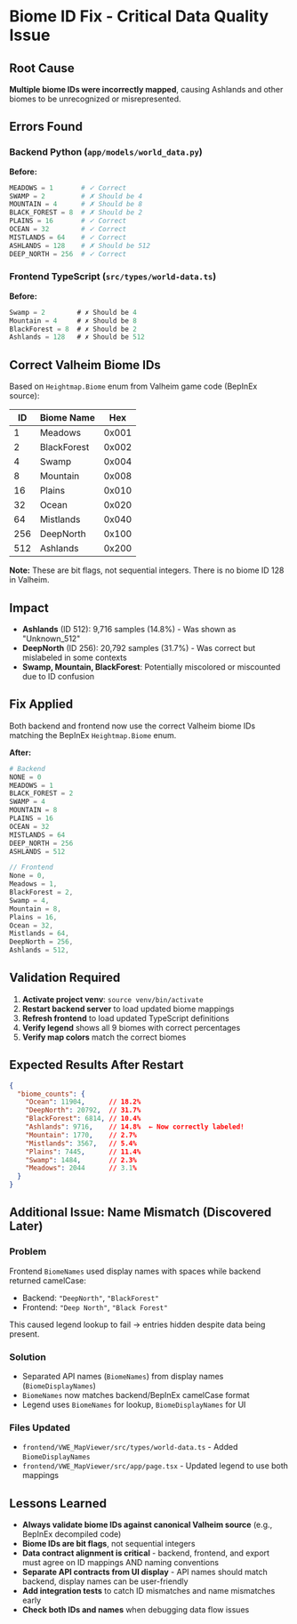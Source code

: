 # Biome ID Fix - Critical Data Quality Issue

## Root Cause
**Multiple biome IDs were incorrectly mapped**, causing Ashlands and other biomes to be unrecognized or misrepresented.

## Errors Found

### Backend Python (`app/models/world_data.py`)
**Before:**
```python
MEADOWS = 1       # ✓ Correct
SWAMP = 2         # ✗ Should be 4
MOUNTAIN = 4      # ✗ Should be 8
BLACK_FOREST = 8  # ✗ Should be 2
PLAINS = 16       # ✓ Correct
OCEAN = 32        # ✓ Correct
MISTLANDS = 64    # ✓ Correct
ASHLANDS = 128    # ✗ Should be 512
DEEP_NORTH = 256  # ✓ Correct
```

### Frontend TypeScript (`src/types/world-data.ts`)
**Before:**
```typescript
Swamp = 2        # ✗ Should be 4
Mountain = 4     # ✗ Should be 8
BlackForest = 8  # ✗ Should be 2
Ashlands = 128   # ✗ Should be 512
```

## Correct Valheim Biome IDs
Based on `Heightmap.Biome` enum from Valheim game code (BepInEx source):

| ID  | Biome Name   | Hex   |
|-----|--------------|-------|
| 1   | Meadows      | 0x001 |
| 2   | BlackForest  | 0x002 |
| 4   | Swamp        | 0x004 |
| 8   | Mountain     | 0x008 |
| 16  | Plains       | 0x010 |
| 32  | Ocean        | 0x020 |
| 64  | Mistlands    | 0x040 |
| 256 | DeepNorth    | 0x100 |
| 512 | Ashlands     | 0x200 |

**Note:** These are bit flags, not sequential integers. There is no biome ID 128 in Valheim.

## Impact
- **Ashlands** (ID 512): 9,716 samples (14.8%) - Was shown as "Unknown_512"
- **DeepNorth** (ID 256): 20,792 samples (31.7%) - Was correct but mislabeled in some contexts
- **Swamp, Mountain, BlackForest**: Potentially miscolored or miscounted due to ID confusion

## Fix Applied
Both backend and frontend now use the correct Valheim biome IDs matching the BepInEx `Heightmap.Biome` enum.

**After:**
```python
# Backend
NONE = 0
MEADOWS = 1
BLACK_FOREST = 2
SWAMP = 4
MOUNTAIN = 8
PLAINS = 16
OCEAN = 32
MISTLANDS = 64
DEEP_NORTH = 256
ASHLANDS = 512
```

```typescript
// Frontend
None = 0,
Meadows = 1,
BlackForest = 2,
Swamp = 4,
Mountain = 8,
Plains = 16,
Ocean = 32,
Mistlands = 64,
DeepNorth = 256,
Ashlands = 512,
```

## Validation Required
1. **Activate project venv**: `source venv/bin/activate`
2. **Restart backend server** to load updated biome mappings
3. **Refresh frontend** to load updated TypeScript definitions
4. **Verify legend** shows all 9 biomes with correct percentages
5. **Verify map colors** match the correct biomes

## Expected Results After Restart
```json
{
  "biome_counts": {
    "Ocean": 11904,      // 18.2%
    "DeepNorth": 20792,  // 31.7%
    "BlackForest": 6814, // 10.4%
    "Ashlands": 9716,    // 14.8%  ← Now correctly labeled!
    "Mountain": 1770,    // 2.7%
    "Mistlands": 3567,   // 5.4%
    "Plains": 7445,      // 11.4%
    "Swamp": 1484,       // 2.3%
    "Meadows": 2044      // 3.1%
  }
}
```

## Additional Issue: Name Mismatch (Discovered Later)

### Problem
Frontend `BiomeNames` used display names with spaces while backend returned camelCase:
- Backend: `"DeepNorth"`, `"BlackForest"`
- Frontend: `"Deep North"`, `"Black Forest"`

This caused legend lookup to fail → entries hidden despite data being present.

### Solution
- Separated API names (`BiomeNames`) from display names (`BiomeDisplayNames`)
- `BiomeNames` now matches backend/BepInEx camelCase format
- Legend uses `BiomeNames` for lookup, `BiomeDisplayNames` for UI

### Files Updated
- `frontend/VWE_MapViewer/src/types/world-data.ts` - Added `BiomeDisplayNames`
- `frontend/VWE_MapViewer/src/app/page.tsx` - Updated legend to use both mappings

## Lessons Learned
- **Always validate biome IDs against canonical Valheim source** (e.g., BepInEx decompiled code)
- **Biome IDs are bit flags**, not sequential integers
- **Data contract alignment is critical** - backend, frontend, and export must agree on ID mappings AND naming conventions
- **Separate API contracts from UI display** - API names should match backend, display names can be user-friendly
- **Add integration tests** to catch ID mismatches and name mismatches early
- **Check both IDs and names** when debugging data flow issues


